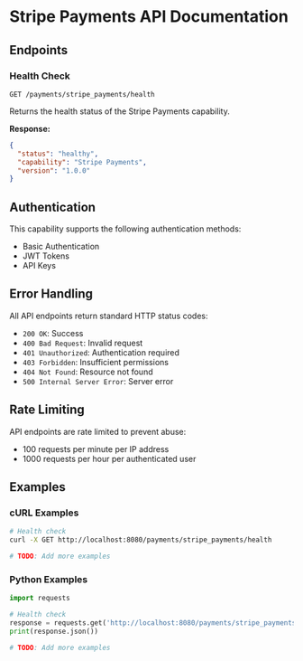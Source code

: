 # Stripe Payments API Documentation

## Endpoints

### Health Check

```
GET /payments/stripe_payments/health
```

Returns the health status of the Stripe Payments capability.

**Response:**
```json
{
  "status": "healthy",
  "capability": "Stripe Payments",
  "version": "1.0.0"
}
```

## Authentication

This capability supports the following authentication methods:

- Basic Authentication
- JWT Tokens
- API Keys

## Error Handling

All API endpoints return standard HTTP status codes:

- `200 OK`: Success
- `400 Bad Request`: Invalid request
- `401 Unauthorized`: Authentication required
- `403 Forbidden`: Insufficient permissions
- `404 Not Found`: Resource not found
- `500 Internal Server Error`: Server error

## Rate Limiting

API endpoints are rate limited to prevent abuse:

- 100 requests per minute per IP address
- 1000 requests per hour per authenticated user

## Examples

### cURL Examples

```bash
# Health check
curl -X GET http://localhost:8080/payments/stripe_payments/health

# TODO: Add more examples
```

### Python Examples

```python
import requests

# Health check
response = requests.get('http://localhost:8080/payments/stripe_payments/health')
print(response.json())

# TODO: Add more examples
```
